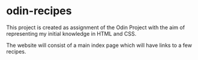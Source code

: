 # odin-recipes

This project is created as assignment of the Odin Project with the aim of representing my initial knowledge in HTML and CSS.

The website will consist of a main index page which will have links to a few recipes.
